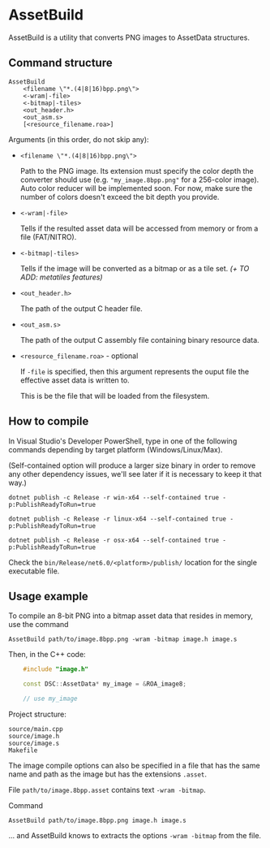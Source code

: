 # AssetBuild

AssetBuild is a utility that converts PNG images to AssetData structures.

## Command structure
```
AssetBuild 
    <filename \"*.(4|8|16)bpp.png\">
    <-wram|-file> 
    <-bitmap|-tiles>    
    <out_header.h> 
    <out_asm.s> 
    [<resource_filename.roa>]
```

Arguments (in this order, do not skip any):
- `<filename \"*.(4|8|16)bpp.png\">`
    
    Path to the PNG image. Its extension must specify the color depth the converter should use (e.g. `"my_image.8bpp.png"` for
    a 256-color image).
    Auto color reducer will be implemented soon. For now, make sure the number of colors doesn't exceed the bit depth you provide.

- `<-wram|-file>` 

    Tells if the resulted asset data will be accessed from memory or from a file (FAT/NITRO).

- `<-bitmap|-tiles>`

    Tells if the image will be converted as a bitmap or as a tile set.
    *(+ TO ADD: metatiles features)*

- `<out_header.h>`

    The path of the output C header file.

- `<out_asm.s>`

    The path of the output C assembly file containing binary resource data.

- `<resource_filename.roa>` - optional

    If `-file` is specified, then this argument represents the ouput file the effective asset data is written to.

    This is be the file that will be loaded from the filesystem.

## How to compile

In Visual Studio's Developer PowerShell, type in one of the following commands depending by target platform (Windows/Linux/Max).

(Self-contained option will produce a larger size binary in order to remove any other dependency issues, we'll see later if it is necessary to keep it that way.)

```dotnet publish -c Release -r win-x64 --self-contained true -p:PublishReadyToRun=true```

```dotnet publish -c Release -r linux-x64 --self-contained true -p:PublishReadyToRun=true```

```dotnet publish -c Release -r osx-x64 --self-contained true -p:PublishReadyToRun=true```

Check the `bin/Release/net6.0/<platform>/publish/` location for the single executable file.

## Usage example 

To compile an 8-bit PNG into a bitmap asset data that resides in memory, use the command

`AssetBuild path/to/image.8bpp.png -wram -bitmap image.h image.s`

Then, in the C++ code:

```C++
    #include "image.h"

    const DSC::AssetData* my_image = &ROA_image8;

    // use my_image 
```

Project structure:

```
source/main.cpp
source/image.h
source/image.s
Makefile
```

The image compile options can also be specified in a file that has the same name and path as the image but has the extensions `.asset`.

File `path/to/image.8bpp.asset` contains text `-wram -bitmap`.

Command

`AssetBuild path/to/image.8bpp.png image.h image.s`

... and AssetBuild knows to extracts the options `-wram -bitmap` from the file.
